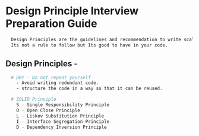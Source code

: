 # Design Principle Interview Preparation Guide

```bash
  Design Principles are the guidelines and recommendation to write scalable, maintainable, testable and reusable code.
  Its not a rule to follow but Its good to have in your code.
```

## Design Principles -
```bash
  # DRY - Do not repeat yourself
    - Avoid writing redundant code.
    - structure the code in a way so that it can be reused.

  # SOLID Principle
    S - Single Responsibility Principle
    O - Open Close Principle
    L - Liskov Substitution Principle
    I - Interface Segregation Principle
    D - Dependency Inversion Principle 
```